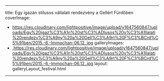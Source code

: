 
---
title: Egy igazán stílusos vállalati rendezvény a Gellért Fürdőben
coverImage:
  - https://res.cloudinary.com/lightpositive/image/upload/v1647560847/uploads/Egy%20igaz%C3%A1n%20st%C3%ADlusos%20v%C3%A1llalati%20rendezv%C3%A9ny%20a%20Gell%C3%A9rt%20F%C3%BCrd%C5%91ben/2015.-6.-Immochan-06.12..jpg
galleryImages:
   - ,https://res.cloudinary.com/lightpositive/image/upload/v1647560847/uploads/Egy%20igaz%C3%A1n%20st%C3%ADlusos%20v%C3%A1llalati%20rendezv%C3%A9ny%20a%20Gell%C3%A9rt%20F%C3%BCrd%C5%91ben/2015.-6.-Immochan-06.12..jpg
layout: galleryLayout_festival.html
---
